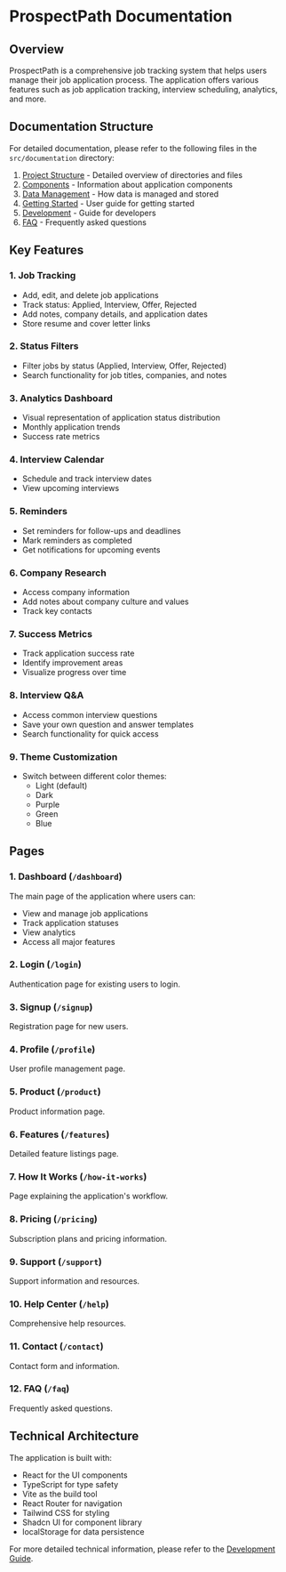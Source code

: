 # ProspectPath Documentation

## Overview

ProspectPath is a comprehensive job tracking system that helps users manage their job application process. The application offers various features such as job application tracking, interview scheduling, analytics, and more.

## Documentation Structure

For detailed documentation, please refer to the following files in the `src/documentation` directory:

1. [Project Structure](./documentation/PROJECT_STRUCTURE.md) - Detailed overview of directories and files
2. [Components](./documentation/COMPONENTS.md) - Information about application components
3. [Data Management](./documentation/DATA_MANAGEMENT.md) - How data is managed and stored
4. [Getting Started](./documentation/GETTING_STARTED.md) - User guide for getting started
5. [Development](./documentation/DEVELOPMENT.md) - Guide for developers
6. [FAQ](./documentation/FAQ.md) - Frequently asked questions

## Key Features

### 1. Job Tracking
- Add, edit, and delete job applications
- Track status: Applied, Interview, Offer, Rejected
- Add notes, company details, and application dates
- Store resume and cover letter links

### 2. Status Filters
- Filter jobs by status (Applied, Interview, Offer, Rejected)
- Search functionality for job titles, companies, and notes

### 3. Analytics Dashboard
- Visual representation of application status distribution
- Monthly application trends
- Success rate metrics

### 4. Interview Calendar
- Schedule and track interview dates
- View upcoming interviews

### 5. Reminders
- Set reminders for follow-ups and deadlines
- Mark reminders as completed
- Get notifications for upcoming events

### 6. Company Research
- Access company information
- Add notes about company culture and values
- Track key contacts

### 7. Success Metrics
- Track application success rate
- Identify improvement areas
- Visualize progress over time

### 8. Interview Q&A
- Access common interview questions
- Save your own question and answer templates
- Search functionality for quick access

### 9. Theme Customization
- Switch between different color themes:
  - Light (default)
  - Dark
  - Purple
  - Green
  - Blue

## Pages

### 1. Dashboard (`/dashboard`)
The main page of the application where users can:
- View and manage job applications
- Track application statuses
- View analytics
- Access all major features

### 2. Login (`/login`)
Authentication page for existing users to login.

### 3. Signup (`/signup`)
Registration page for new users.

### 4. Profile (`/profile`)
User profile management page.

### 5. Product (`/product`)
Product information page.

### 6. Features (`/features`)
Detailed feature listings page.

### 7. How It Works (`/how-it-works`)
Page explaining the application's workflow.

### 8. Pricing (`/pricing`)
Subscription plans and pricing information.

### 9. Support (`/support`)
Support information and resources.

### 10. Help Center (`/help`)
Comprehensive help resources.

### 11. Contact (`/contact`)
Contact form and information.

### 12. FAQ (`/faq`)
Frequently asked questions.

## Technical Architecture

The application is built with:
- React for the UI components
- TypeScript for type safety
- Vite as the build tool
- React Router for navigation
- Tailwind CSS for styling
- Shadcn UI for component library
- localStorage for data persistence

For more detailed technical information, please refer to the [Development Guide](./documentation/DEVELOPMENT.md).
